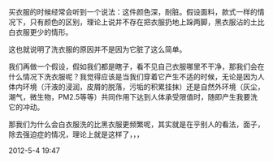 
买衣服的时候经常会听到一个说法：这件颜色深，耐脏。假设面料，款式一样的情况下，只有颜色的区别，理论上说并不存在把衣服扔地上跺两脚，黑衣服沾的土比白衣服更少的情形。

这也就说明了洗衣服的原因并不是因为它脏了这么简单。

我们再做一个假设，假如我们都是瞎子，看不见自己衣服哪里不干净，那我们会在什么情况下洗衣服呢？我觉得应该是当我们穿着它产生不适的时候，无论是因为人体内环境（汗液的浸润，皮屑的脱落，污垢的积累挂抹）还是自然外环境（灰尘，潮气，微生物，PM2.5等等）共同作用下达到人体承受限值时，随即产生我要洗它的冲动。

那我们为什么会白衣服洗的比黑衣服更频繁呢，其实就是在乎别人的看法，面子，除去强迫症的情况，理论上就是这样了，，，

2012-5-4 19:47
